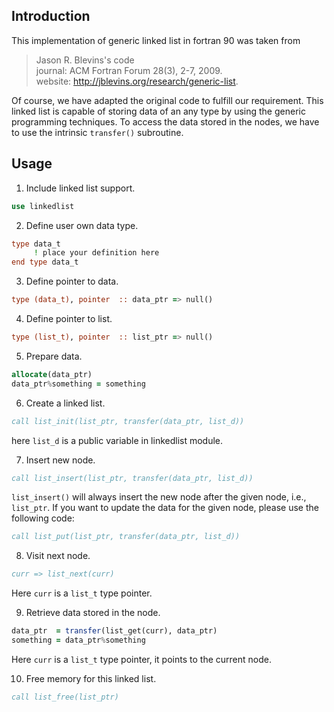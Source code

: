 ## Introduction

This implementation of generic linked list in fortran 90 was taken from

> Jason R. Blevins's code<br/>
> journal: ACM Fortran Forum 28(3), 2-7, 2009.<br/>
> website: http://jblevins.org/research/generic-list.

Of course, we have adapted the original code to fulfill our requirement. This linked list is capable of storing data of an any type by using the generic programming techniques. To access the data stored in the nodes, we have to use the intrinsic `transfer()` subroutine.

## Usage

1. Include linked list support.

```fortran
use linkedlist
```

2. Define user own data type.

```fortran
type data_t
     ! place your definition here
end type data_t
```

3. Define pointer to data.

```fortran
type (data_t), pointer  :: data_ptr => null()
```

4. Define pointer to list.

```fortran
type (list_t), pointer  :: list_ptr => null()
```

5. Prepare data.

```fortran
allocate(data_ptr)
data_ptr%something = something
```

6. Create a linked list.

```fortran
call list_init(list_ptr, transfer(data_ptr, list_d))
```

here `list_d` is a public variable in linkedlist module.

7. Insert new node.

```fortran
call list_insert(list_ptr, transfer(data_ptr, list_d))
```

`list_insert()` will always insert the new node after the given node, i.e., `list_ptr`. If you want to update the data for the given node, please use the following code:

```fortran
call list_put(list_ptr, transfer(data_ptr, list_d))
```

8. Visit next node.

```fortran
curr => list_next(curr)
```

Here `curr` is a `list_t` type pointer.

9. Retrieve data stored in the node.

```fortran
data_ptr  = transfer(list_get(curr), data_ptr)
something = data_ptr%something
```

Here `curr` is a `list_t` type pointer, it points to the current node.

10. Free memory for this linked list.

```fortran
call list_free(list_ptr)
```
